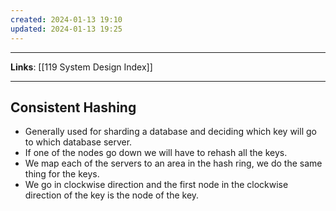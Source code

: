 ```yaml
---
created: 2024-01-13 19:10
updated: 2024-01-13 19:25
---
```

---
**Links**: [[119 System Design Index]]

---
## Consistent Hashing
- Generally used for sharding a database and deciding which key will go to which database server.
- If one of the nodes go down we will have to rehash all the keys.
- We map each of the servers to an area in the hash ring, we do the same thing for the keys.
- We go in clockwise direction and the first node in the clockwise direction of the key is the node of the key.
